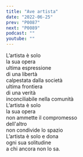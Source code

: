 ```yaml
---
title: "Ave artista"
date: "2022-06-25"
prev: "P0087"
next: "P0089"
podcast: ""
youtube: ""
---
```


L’artista è solo  
la sua opera  
ultima espressione  
di una libertà  
calpestata dalla società  
ultima frontiera  
di una verità  
inconciliabile nella comunità  
L’artista è solo  
la sua opera  
non ammette il compromesso  
dell'altro  
non condivide lo spazio  
L’artista è solo e dona  
ogni sua solitudine  
a chi ancora non lo sa.
